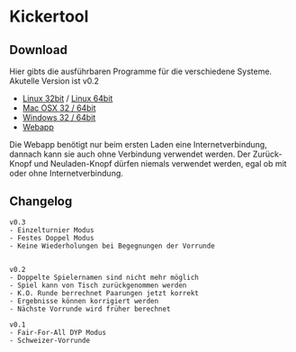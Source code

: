 # Kickertool #

## Download ##
Hier gibts die ausführbaren Programme für die verschiedene Systeme.     
Akutelle Version ist v0.2   
* [Linux 32bit](http://arnef.ddns.net/kickertool/dl/kickertool_linux32.zip) / 
 [Linux 64bit](http://arnef.ddns.net/kickertool/dl/kickertool_linux64.zip)      
* [Mac OSX 32 / 64bit](http://arnef.ddns.net/kickertool/dl/kickertool_osx.zip)
* [Windows 32 / 64bit](http://arnef.ddns.net/kickertool/dl/kickertool_win.zip)
* [Webapp](http://arnef.ddns.net/kickertool)

Die Webapp benötigt nur beim ersten Laden eine Internetverbindung, dannach kann sie auch
ohne Verbindung verwendet werden. Der Zurück-Knopf und Neuladen-Knopf dürfen niemals verwendet werden,
egal ob mit oder ohne Internetverbindung.


## Changelog ##
    
    v0.3
    - Einzelturnier Modus
    - Festes Doppel Modus
    - Keine Wiederholungen bei Begegnungen der Vorrunde
    
    
    v0.2
    - Doppelte Spielernamen sind nicht mehr möglich
    - Spiel kann von Tisch zurückgenommen werden
    - K.O. Runde berrechnet Paarungen jetzt korrekt
    - Ergebnisse können korrigiert werden
    - Nächste Vorrunde wird früher berechnet
    
    v0.1
    - Fair-For-All DYP Modus
    - Schweizer-Vorrunde
    
